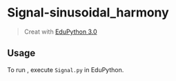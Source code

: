 # Signal-sinusoidal_harmony

>Creat with [EduPython 3.0](https://edupython.tuxfamily.org/)

## Usage

To run , execute `Signal.py` in EduPython.
